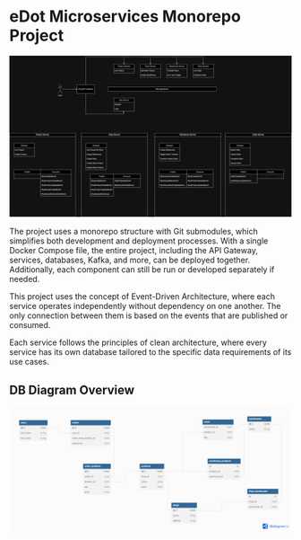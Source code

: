 # eDot Microservices Monorepo Project

![Architecture Overview](./architecture-overview.png)

The project uses a monorepo structure with Git submodules, which simplifies both development and deployment processes. With a single Docker Compose file, the entire project, including the API Gateway, services, databases, Kafka, and more, can be deployed together. Additionally, each component can still be run or developed separately if needed.

This project uses the concept of Event-Driven Architecture, where each service operates independently without dependency on one another. The only connection between them is based on the events that are published or consumed.

Each service follows the principles of clean architecture, where every service has its own database tailored to the specific data requirements of its use cases.

## DB Diagram Overview

![Database Schema](./edot-ecommerce-diagram.png)
